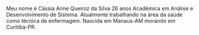 
Meu nome é Cássia Anne Queiroz da Silva
26 anos
Acadêmica em Análise e Desenvolvimento de Sistema.
Atualmente trabalhando na área da saúde como técnica de enfermagem. 
Nascida em Manaus-AM morando em Curitiba-PR.
